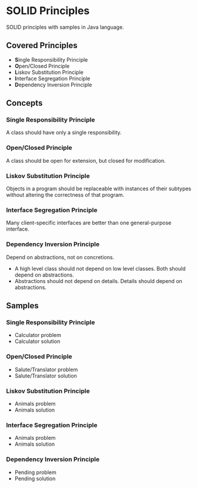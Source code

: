 # SOLID Principles
SOLID principles with samples in Java language.

## Covered Principles
- **S**ingle Responsibility Principle
- **O**pen/Closed Principle
- **L**iskov Substitution Principle
- **I**nterface Segregation Principle
- **D**ependency Inversion Principle

## Concepts
### Single Responsibility Principle
A class should have only a single responsibility.
### Open/Closed Principle
A class should be open for extension, but closed for modification.
### Liskov Substitution Principle
Objects in a program should be replaceable with instances of their subtypes without altering the correctness of that program.
### Interface Segregation Principle
Many client-specific interfaces are better than one general-purpose interface.
### Dependency Inversion Principle
Depend on abstractions, not on concretions.
- A high level class should not depend on low level classes. Both should depend on abstractions.
- Abstractions should not depend on details. Details should depend on abstractions.

## Samples
### Single Responsibility Principle
- Calculator problem
- Calculator solution
### Open/Closed Principle
- Salute/Translator problem
- Salute/Translator solution
### Liskov Substitution Principle
- Animals problem
- Animals solution
### Interface Segregation Principle
- Animals problem
- Animals solution
### Dependency Inversion Principle
- Pending problem
- Pending solution

